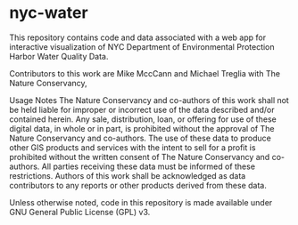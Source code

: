 # nyc-water
This repository contains code and data associated with a web app for interactive visualization of NYC Department of Environmental Protection Harbor Water Quality Data.

Contributors to this work are Mike MccCann and Michael Treglia with The Nature Conservancy,

Usage Notes
The Nature Conservancy and co-authors of this work shall not be held liable for improper or incorrect use of the data described and/or contained herein. Any sale, distribution, loan, or offering for use of these digital data, in whole or in part, is prohibited without the approval of The Nature Conservancy and co-authors. The use of these data to produce other GIS products and services with the intent to sell for a profit is prohibited without the written consent of The Nature Conservancy and co-authors. All parties receiving these data must be informed of these restrictions. Authors of this work shall be acknowledged as data contributors to any reports or other products derived from these data.

Unless otherwise noted, code in this repository is made available under GNU General Public License (GPL) v3.
